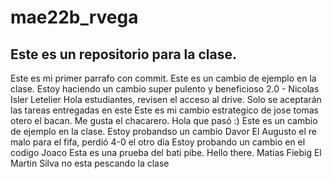 # mae22b_rvega
## Este es un repositorio para la clase.

Este es mi primer parrafo con commit.
Este es un cambio de ejemplo en la clase.
Estoy haciendo un cambio super pulento y beneficioso 2.0 - Nicolas Isler Letelier
Hola estudiantes, revisen el acceso al drive. Solo se aceptarán las tareas entregadas en este
Este es mi cambio estrategico de jose tomas otero el bacan.
Me gusta el chacarero.
Hola que pasó :) 
Este es un cambio de ejemplo en la clase.
Estoy probandso un cambio Davor
El Augusto el re malo para el fifa, perdió 4-0 el otro día
Estoy probando un cambio en el codigo Joaco
Esta es una prueba del bati pibe. 
Hello there. Matias Fiebig
El Martin Silva no esta pescando la clase

